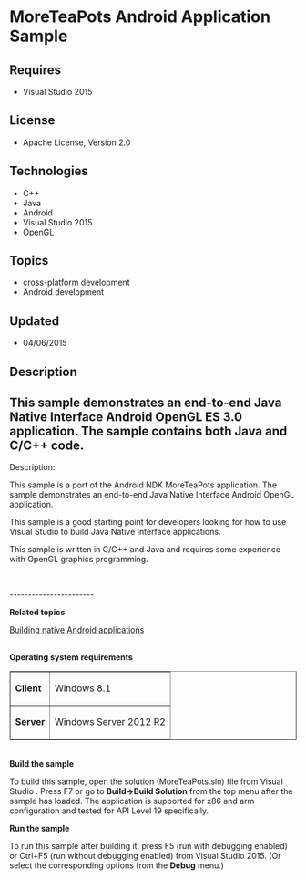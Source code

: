 # MoreTeaPots Android Application Sample
## Requires
- Visual Studio 2015
## License
- Apache License, Version 2.0
## Technologies
- C++
- Java
- Android
- Visual Studio 2015
- OpenGL
## Topics
- cross-platform development
- Android development
## Updated
- 04/06/2015
## Description

<h2>This sample demonstrates an end-to-end Java Native Interface Android OpenGL ES 3.0 application. The sample contains both Java and C/C&#43;&#43; code.</h2>
<p>Description:</p>
<p>This sample is a port of the Android NDK MoreTeaPots application. The sample demonstrates an end-to-end Java Native Interface Android OpenGL application.</p>
<p>This sample is a good starting point for developers looking for how to use Visual Studio to build Java Native Interface applications.</p>
<p>This sample is written in C/C&#43;&#43; and Java and requires some experience with OpenGL graphics programming.</p>
<p>&nbsp;</p>
<p>-----------------------</p>
<p><strong>Related topics</strong></p>
<p><a href="https://msdn.microsoft.com/en-us/library/dn872463%28v=vs.140%29.aspx">Building native Android applications</a></p>
<p><strong><br>
Operating system requirements</strong></p>
<table border="1" cellspacing="0" cellpadding="0">
<tbody>
<tr>
<td>
<p><strong>Client</strong></p>
</td>
<td>
<p>Windows&nbsp;8.1</p>
</td>
</tr>
<tr>
<td>
<p><strong>Server</strong></p>
</td>
<td>
<p>Windows Server&nbsp;2012&nbsp;R2</p>
</td>
</tr>
</tbody>
</table>
<p><strong><br>
Build the sample</strong></p>
<p>To build this sample, open the solution (MoreTeaPots.sln) file from Visual Studio&nbsp;. Press F7 or go to
<strong>Build-&gt;Build Solution</strong> from the top menu after the sample has loaded. The application is supported for x86 and arm configuration and tested for API Level 19 specifically.</p>
<p><strong>Run the sample</strong></p>
<p>To run this sample after building it, press F5 (run with debugging enabled) or Ctrl&#43;F5 (run without debugging enabled) from Visual Studio&nbsp;2015. (Or select the corresponding options from the
<strong>Debug</strong> menu.)</p>
